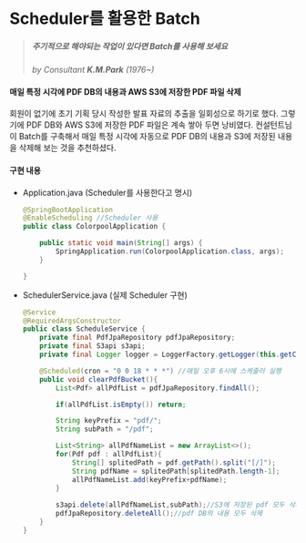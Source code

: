 # Scheduler를 활용한 Batch

> ##### 주기적으로 해야되는 작업이 있다면 Batch를 사용해 보세요
>
> *by Consultant **K.M.Park** (1976~)*



#### 매일 특정 시각에 PDF DB의 내용과 AWS S3에 저장한 PDF 파일 삭제

회원이 없기에 초기 기획 당시 작성한 발표 자료의 추출을 일회성으로 하기로 했다. 
그렇기에 PDF DB와 AWS S3에 저장한 PDF 파일은 계속 쌓아 두면 낭비였다. 
컨설턴트님이 Batch를 구축해서 매일 특정 시각에 자동으로 PDF DB의 내용과 S3에 저장된 내용을 삭제해 보는 것을 추천하셨다.



#### 구현 내용

- Application.java (Scheduler를 사용한다고 명시)

  ```java
  @SpringBootApplication
  @EnableScheduling //Scheduler 사용
  public class ColorpoolApplication {
  
      public static void main(String[] args) {
          SpringApplication.run(ColorpoolApplication.class, args);
      }
  
  }
  ```

- SchedulerService.java (실제 Scheduler 구현)

  ```java
  @Service
  @RequiredArgsConstructor
  public class ScheduleService {
      private final PdfJpaRepository pdfJpaRepository;
      private final S3api s3api;
      private final Logger logger = LoggerFactory.getLogger(this.getClass());
  
      @Scheduled(cron = "0 0 18 * * *") //매일 오후 6시에 스케줄러 실행
      public void clearPdfBucket(){
          List<Pdf> allPdfList = pdfJpaRepository.findAll();
  
          if(allPdfList.isEmpty()) return;
  
          String keyPrefix = "pdf/";
          String subPath = "/pdf";
  
          List<String> allPdfNameList = new ArrayList<>();
          for(Pdf pdf : allPdfList){
              String[] splitedPath = pdf.getPath().split("[/]");
              String pdfName = splitedPath[splitedPath.length-1];
              allPdfNameList.add(keyPrefix+pdfName);
          }
          
          s3api.delete(allPdfNameList,subPath);//S3에 저장된 pdf 모두 삭제
          pdfJpaRepository.deleteAll();//pdf DB의 내용 모두 삭제
      }
  }
  ```

  